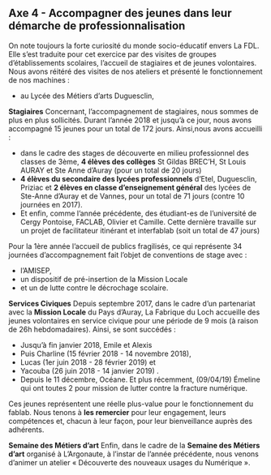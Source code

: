 ## Axe 4 - Accompagner des jeunes dans leur démarche de professionnalisation

On note toujours la forte curiosité du monde socio-éducatif envers La FDL. Elle s’est traduite pour cet exercice par des visites de groupes d’établissements scolaires, l’accueil de stagiaires et de jeunes volontaires.
Nous avons réitéré des visites de nos ateliers et présenté le fonctionnement de nos machines :
- au Lycée des Métiers d’arts Duguesclin,

**Stagiaires**
Concernant, l’accompagnement de stagiaires, nous sommes de plus en plus sollicités. Durant l’année 2018 et jusqu’à ce jour, nous avons accompagné 15 jeunes pour un total de 172 jours. Ainsi,nous avons accueilli :

- dans le cadre des stages de découverte en milieu professionnel des classes de 3ème, **4 élèves des collèges** St Gildas BREC’H, St Louis AURAY et Ste Anne d’Auray (pour un total de 20 jours)
- **4 élèves du secondaire des lycées professionnels**  d’Etel, Duguesclin, Priziac et **2 élèves en classe d’enseignement général** des lycées de Ste-Anne d’Auray et de Vannes, pour un total de 71 jours (contre 10 journées en 2017).
- Et enfin, comme l’année précédente, des étudiant-es de l’université de Cergy Pontoise, FACLAB, Olivier et Camille. Cette dernière travaille sur un projet de facilitateur itinérant et interfablab (soit un total de 47 jours)


Pour la 1ère année l’accueil de publics fragilisés, ce qui représente 34 journées d’accompagnement fait l’objet de conventions de stage avec :

- l’AMISEP,
- un dispositif de pré-insertion de la Mission Locale
- et un de lutte contre le décrochage scolaire.

**Services Civiques**
Depuis septembre 2017, dans le cadre d’un partenariat avec la **Mission Locale** du Pays d’Auray, La Fabrique du Loch accueille des jeunes volontaires en service civique pour une période de 9 mois (à raison de 26h hebdomadaires).
Ainsi, se sont succédés :

- Jusqu’à fin janvier 2018, Emile et Alexis
- Puis Charline (15 février 2018 - 14 novembre 2018),
- Lucas (1er juin 2018 - 28 février 2019) et
- Yacouba (26 juin 2018 - 14 janvier 2019) .
- Depuis le 11 décembre, Océane. Et plus récemment, (09/04/19) Émeline qui ont toutes 2 pour mission de lutter contre la fracture numérique.

Ces jeunes représentent une réelle plus-value pour le fonctionnement du fablab. Nous tenons à **les remercier** pour leur engagement, leurs compétences et, chacun à leur façon, pour leur bienveillance auprès des adhérents.

**Semaine des Métiers d’art**
Enfin, dans le cadre de la **Semaine des Métiers d’art** organisé à L’Argonaute, à l’instar de l’année précédente, nous venons d’animer un atelier « Découverte des nouveaux usages du Numérique ».
